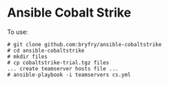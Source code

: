 # Ansible Cobalt Strike

To use:

```
# git clone github.com:bryfry/ansible-cobaltstrike
# cd ansible-cobaltstrike
# mkdir files
# cp cobaltstrike-trial.tgz files
... create teamserver hosts file ...
# ansible-playbook -i teamservers cs.yml
```

